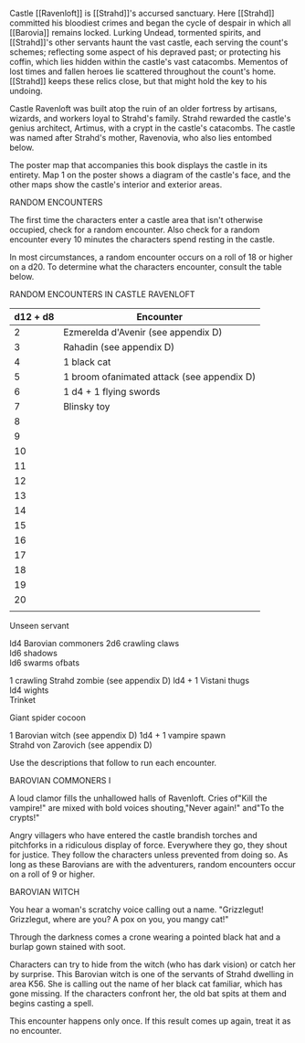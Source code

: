 Castle [[Ravenloft]] is [[Strahd]]'s accursed sanctuary. Here [[Strahd]] committed his bloodiest crimes and began the cycle of despair in which all [[Barovia]] remains locked. Lurking Undead, tormented spirits, and [[Strahd]]'s other servants haunt the vast castle, each serving the count's schemes; reflecting some aspect of his depraved past; or protecting his coffin, which lies hidden within the castle's vast catacombs. Mementos of lost times and fallen heroes lie scattered throughout the count's home. [[Strahd]] keeps these relics close, but that might hold the key to his undoing.

Castle Ravenloft was built atop the ruin of an older fortress by artisans, wizards, and workers loyal to Strahd's family. Strahd rewarded the castle's genius architect, Artimus, with a crypt in the castle's catacombs. The castle was named after Strahd's mother, Ravenovia, who also lies entombed below.

The poster map that accompanies this book displays the castle in its entirety. Map 1 on the poster shows a diagram of the castle's face, and the other maps show the castle's interior and exterior areas.

RANDOM ENCOUNTERS

The first time the characters enter a castle area that isn't otherwise occupied, check for a random encounter. Also check for a random encounter every 10 minutes the characters spend resting in the castle.

In most circumstances, a random encounter occurs on a roll of 18 or higher on a d20. To determine what the characters encounter, consult the table below.

RANDOM ENCOUNTERS IN CASTLE RAVENLOFT

| d12 + d8 | Encounter                                  |
| -------- | ------------------------------------------ |
| 2        | Ezmerelda d'Avenir (see appendix D)        |
| 3        | Rahadin (see appendix D)                   |
| 4        | 1 black cat                                |
| 5        | 1 broom ofanimated attack (see appendix D) |
| 6        | 1 d4 + 1 flying swords                     |
| 7        | Blinsky toy                                           |
| 8        |                                            |
| 9        |                                            |
| 10       |                                            |
| 11       |                                            |
| 12       |                                            |
| 13       |                                            |
| 14       |                                            |
| 15       |                                            |
| 16       |                                            |
| 17       |                                            |
| 18       |                                            |
| 19       |                                            |
| 20       |                                            |
|          |                                            |


  

 



Unseen servant

ld4 Barovian commoners 2d6 crawling claws  
ld6 shadows  
ld6 swarms ofbats

1 crawling Strahd zombie (see appendix D) ld4 + 1 Vistani thugs  
ld4 wights  
Trinket

Giant spider cocoon

1 Barovian witch (see appendix D) 1d4 + 1 vampire spawn  
Strahd von Zarovich (see appendix D)


Use the descriptions that follow to run each encounter.

BAROVIAN COMMONERS I

A loud clamor fills the unhallowed halls of Ravenloft. Cries of"Kill the vampire!" are mixed with bold voices shouting,"Never again!" and"To the crypts!"

Angry villagers who have entered the castle brandish torches and pitchforks in a ridiculous display of force. Everywhere they go, they shout for justice. They follow the characters unless prevented from doing so. As long as these Barovians are with the adventurers, random encounters occur on a roll of 9 or higher.

BAROVIAN WITCH

You hear a woman's scratchy voice calling out a name. "Grizzlegut! Grizzlegut, where are you? A pox on you, you mangy cat!"

Through the darkness comes a crone wearing a pointed black hat and a burlap gown stained with soot.

Characters can try to hide from the witch (who has dark­ vision) or catch her by surprise. This Barovian witch is one of the servants of Strahd dwelling in area K56. She is calling out the name of her black cat familiar, which has gone missing. If the characters confront her, the old bat spits at them and begins casting a spell.

This encounter happens only once. If this result comes up again, treat it as no encounter.